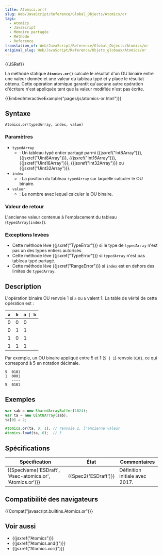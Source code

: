 ```yaml
---
title: Atomics.or()
slug: Web/JavaScript/Reference/Global_Objects/Atomics/or
tags:
  - Atomics
  - JavaScript
  - Mémoire partagée
  - Méthode
  - Reference
translation_of: Web/JavaScript/Reference/Global_Objects/Atomics/or
original_slug: Web/JavaScript/Reference/Objets_globaux/Atomics/or
---
```

{{JSRef}}

La méthode statique **`Atomics.or()`** calcule le résultat d'un OU binaire entre une valeur donnée et une valeur du tableau typé et y place le résultat obtenu. Cette opération atomique garantit qu'aucune autre opération d'écriture n'est appliquée tant que la valeur modifiée n'est pas écrite.

{{EmbedInteractiveExample("pages/js/atomics-or.html")}}

## Syntaxe

    Atomics.or(typedArray, index, value)

### Paramètres

- `typedArray`
  - : Un tableau typé entier partagé parmi {{jsxref("Int8Array")}}, {{jsxref("Uint8Array")}}, {{jsxref("Int16Array")}}, {{jsxref("Uint16Array")}}, {{jsxref("Int32Array")}} ou {{jsxref("Uint32Array")}}.
- `index`
  - : La position du tableau `typedArray` sur laquelle calculer le OU binaire.
- `valeur`
  - : Le nombre avec lequel calculer le OU binaire.

### Valeur de retour

L'ancienne valeur contenue à l'emplacement du tableau (`typedArray[index]`).

### Exceptions levées

- Cette méthode lève {{jsxref("TypeError")}} si le type de `typedArray` n'est pas un des types entiers autorisés.
- Cette méthode lève {{jsxref("TypeError")}} si `typedArray` n'est pas tableau typé partagé.
- Cette méthode lève {{jsxref("RangeError")}} si `index` est en dehors des limites de `typedArray`.

## Description

L'opération binaire OU renvoie 1 si `a` ou `b` valent 1. La table de vérité de cette opération est :

| `a` | `b` | `a \| b` |
| --- | --- | -------- |
| 0   | 0   | 0        |
| 0   | 1   | 1        |
| 1   | 0   | 1        |
| 1   | 1   | 1        |

Par exemple, un OU binaire appliqué entre 5 et 1 (`5 | 1`) renvoie `0101`, ce qui correspond à 5 en notation décimale.

    5  0101
    1  0001
       ----
    5  0101

## Exemples

```js
var sab = new SharedArrayBuffer(1024);
var ta = new Uint8Array(sab);
ta[0] = 2;

Atomics.or(ta, 0, 1); // renvoie 2, l'ancienne valeur
Atomics.load(ta, 0);  // 3
```

## Spécifications

| Spécification                                                                | État                         | Commentaires                   |
| ---------------------------------------------------------------------------- | ---------------------------- | ------------------------------ |
| {{SpecName('ESDraft', '#sec-atomics.or', 'Atomics.or')}} | {{Spec2('ESDraft')}} | Définition initiale avec 2017. |

## Compatibilité des navigateurs

{{Compat("javascript.builtins.Atomics.or")}}

## Voir aussi

- {{jsxref("Atomics")}}
- {{jsxref("Atomics.and()")}}
- {{jsxref("Atomics.xor()")}}

